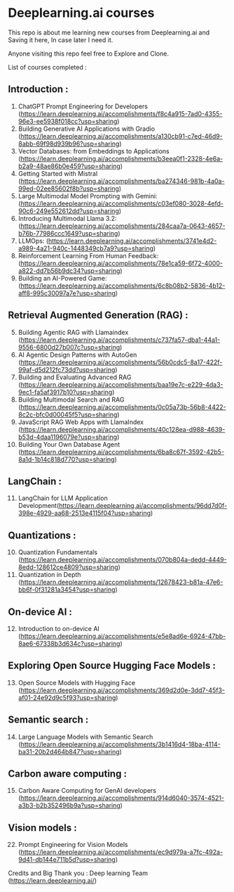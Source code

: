# Deeplearning.ai courses

This repo is about me learning new courses from Deeplearning.ai and Saving it here, In case later I need it.

Anyone visiting this repo feel free to Explore and Clone.

List of courses completed :
## Introduction :
1. ChatGPT Prompt Engineering for Developers (https://learn.deeplearning.ai/accomplishments/f8c4a915-7ad0-4355-96e3-ee5938f018cc?usp=sharing)
2. Building Generative AI Applications with Gradio (https://learn.deeplearning.ai/accomplishments/a130cb91-c7ed-46d9-8abb-69f98d939b96?usp=sharing)
3. Vector Databases: from Embeddings to Applications (https://learn.deeplearning.ai/accomplishments/b3eea0f1-2328-4e6a-b2a9-48ae86b0e459?usp=sharing)
4. Getting Started with Mistral (https://learn.deeplearning.ai/accomplishments/ba274346-981b-4a0a-99ed-02ee85602f8b?usp=sharing)
5. Large Multimodal Model Prompting with Gemini: (https://learn.deeplearning.ai/accomplishments/c03ef080-3028-4efd-90c6-249e552612dd?usp=sharing)
6. Introducing Multimodal Llama 3.2: (https://learn.deeplearning.ai/accomplishments/284caa7a-0643-4657-b76b-77986ccc1649?usp=sharing)
7. LLMOps: (https://learn.deeplearning.ai/accomplishments/3741e4d2-a989-4a21-940c-1448349cb7a9?usp=sharing)
8. Reinforcement Learning From Human Feedback: (https://learn.deeplearning.ai/accomplishments/78e1ca59-6f72-4000-a822-dd7b56b9dc34?usp=sharing)
9. Building an AI-Powered Game: (https://learn.deeplearning.ai/accomplishments/6c8b08b2-5836-4b12-aff8-995c30097a7e?usp=sharing)
## Retrieval Augmented Generation (RAG) :
5. Building Agentic RAG with Llamaindex (https://learn.deeplearning.ai/accomplishments/c737fa57-dba1-44a1-9556-6800d27b007c?usp=sharing)
6. AI Agentic Design Patterns with AutoGen (https://learn.deeplearning.ai/accomplishments/56b0cdc5-8a17-422f-99af-d5d212fc73dd?usp=sharing)
7. Building and Evaluating Advanced RAG (https://learn.deeplearning.ai/accomplishments/baa19e7c-e229-4da3-9ec1-fa5af3917b10?usp=sharing)
8. Building Multimodal Search and RAG (https://learn.deeplearning.ai/accomplishments/0c05a73b-56b8-4422-8c2c-bfc0d00045f5?usp=sharing)
9. JavaScript RAG Web Apps with LlamaIndex (https://learn.deeplearning.ai/accomplishments/40c128ea-d988-4639-b53d-4daa1196079e?usp=sharing)
10. Building Your Own Database Agent (https://learn.deeplearning.ai/accomplishments/6ba8c67f-3592-42b5-8a1d-1b14c818d770?usp=sharing)
## LangChain :
11. LangChain for LLM Application Development(https://learn.deeplearning.ai/accomplishments/96dd7d0f-398e-4929-aa68-2513e4115f04?usp=sharing)
## Quantizations :
10. Quantization Fundamentals (https://learn.deeplearning.ai/accomplishments/070b804a-dedd-4449-8edd-128612ce4809?usp=sharing)
11. Quantization in Depth (https://learn.deeplearning.ai/accomplishments/12678423-b81a-47e6-bb6f-0f31281a3454?usp=sharing)
## On-device AI :
12. Introduction to on-device AI (https://learn.deeplearning.ai/accomplishments/e5e8ad6e-6924-47bb-8ae6-67338b3d634c?usp=sharing)
## Exploring Open Source Hugging Face Models :
13. Open Source Models with Hugging Face (https://learn.deeplearning.ai/accomplishments/369d2d0e-3dd7-45f3-af01-24e92d9c5f93?usp=sharing)
## Semantic search :
14. Large Language Models with Semantic Search (https://learn.deeplearning.ai/accomplishments/3b1416d4-18ba-4114-ba31-20b2d464b847?usp=sharing)
## Carbon aware computing : 
15. Carbon Aware Computing for GenAI developers (https://learn.deeplearning.ai/accomplishments/914d6040-3574-4521-a3b3-b2b352496b9a?usp=sharing)
## Vision models :
22. Prompt Engineering for Vision Models (https://learn.deeplearning.ai/accomplishments/ec9d979a-a7fc-492a-9d41-db144e711b5d?usp=sharing)




Credits and Big Thank you :
Deep learning Team (https://learn.deeplearning.ai/)
